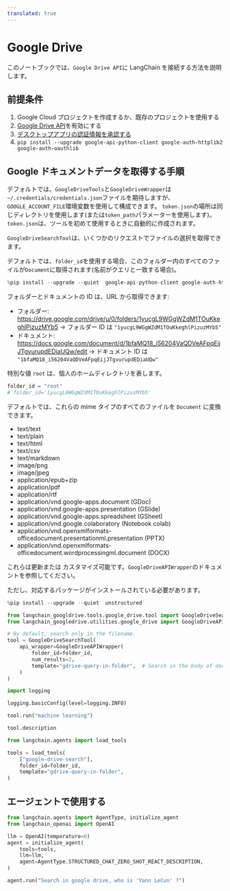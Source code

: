 ```yaml
---
translated: true
---
```


# Google Drive

このノートブックでは、`Google Drive API`に LangChain を接続する方法を説明します。

## 前提条件

1. Google Cloud プロジェクトを作成するか、既存のプロジェクトを使用する
1. [Google Drive API](https://console.cloud.google.com/flows/enableapi?apiid=drive.googleapis.com)を有効にする
1. [デスクトップアプリの認証情報を承認する](https://developers.google.com/drive/api/quickstart/python#authorize_credentials_for_a_desktop_application)
1. `pip install --upgrade google-api-python-client google-auth-httplib2 google-auth-oauthlib`

## Google ドキュメントデータを取得する手順

デフォルトでは、`GoogleDriveTools`と`GoogleDriveWrapper`は`~/.credentials/credentials.json`ファイルを期待しますが、`GOOGLE_ACCOUNT_FILE`環境変数を使用して構成できます。
`token.json`の場所は同じディレクトリを使用します(または`token_path`パラメーターを使用します)。`token.json`は、ツールを初めて使用するときに自動的に作成されます。

`GoogleDriveSearchTool`は、いくつかのリクエストでファイルの選択を取得できます。

デフォルトでは、`folder_id`を使用する場合、このフォルダー内のすべてのファイルが`Document`に取得されます(名前がクエリと一致する場合)。

```python
%pip install --upgrade --quiet  google-api-python-client google-auth-httplib2 google-auth-oauthlib
```

フォルダーとドキュメントの ID は、URL から取得できます:

* フォルダー: https://drive.google.com/drive/u/0/folders/1yucgL9WGgWZdM1TOuKkeghlPizuzMYb5 -> フォルダー ID は `"1yucgL9WGgWZdM1TOuKkeghlPizuzMYb5"`
* ドキュメント: https://docs.google.com/document/d/1bfaMQ18_i56204VaQDVeAFpqEijJTgvurupdEDiaUQw/edit -> ドキュメント ID は `"1bfaMQ18_i56204VaQDVeAFpqEijJTgvurupdEDiaUQw"`

特別な値 `root` は、個人のホームディレクトリを表します。

```python
folder_id = "root"
# folder_id='1yucgL9WGgWZdM1TOuKkeghlPizuzMYb5'
```

デフォルトでは、これらの mime タイプのすべてのファイルを `Document` に変換できます。
- text/text
- text/plain
- text/html
- text/csv
- text/markdown
- image/png
- image/jpeg
- application/epub+zip
- application/pdf
- application/rtf
- application/vnd.google-apps.document (GDoc)
- application/vnd.google-apps.presentation (GSlide)
- application/vnd.google-apps.spreadsheet (GSheet)
- application/vnd.google.colaboratory (Notebook colab)
- application/vnd.openxmlformats-officedocument.presentationml.presentation (PPTX)
- application/vnd.openxmlformats-officedocument.wordprocessingml.document (DOCX)

これらは更新または カスタマイズ可能です。`GoogleDriveAPIWrapper`のドキュメントを参照してください。

ただし、対応するパッケージがインストールされている必要があります。

```python
%pip install --upgrade --quiet  unstructured
```

```python
from langchain_googldrive.tools.google_drive.tool import GoogleDriveSearchTool
from langchain_googledrive.utilities.google_drive import GoogleDriveAPIWrapper

# By default, search only in the filename.
tool = GoogleDriveSearchTool(
    api_wrapper=GoogleDriveAPIWrapper(
        folder_id=folder_id,
        num_results=2,
        template="gdrive-query-in-folder",  # Search in the body of documents
    )
)
```

```python
import logging

logging.basicConfig(level=logging.INFO)
```

```python
tool.run("machine learning")
```

```python
tool.description
```

```python
from langchain.agents import load_tools

tools = load_tools(
    ["google-drive-search"],
    folder_id=folder_id,
    template="gdrive-query-in-folder",
)
```

## エージェントで使用する

```python
from langchain.agents import AgentType, initialize_agent
from langchain_openai import OpenAI

llm = OpenAI(temperature=0)
agent = initialize_agent(
    tools=tools,
    llm=llm,
    agent=AgentType.STRUCTURED_CHAT_ZERO_SHOT_REACT_DESCRIPTION,
)
```

```python
agent.run("Search in google drive, who is 'Yann LeCun' ?")
```
